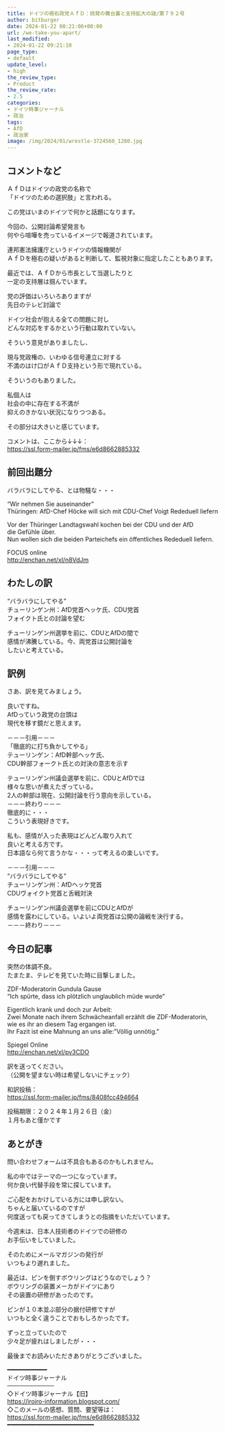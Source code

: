 ```yaml
---
title: ドイツの極右政党ＡｆＤ：挑発の舞台裏と支持拡大の謎/第７９２号
author: bitburger
date: 2024-01-22 00:21:06+00:00
url: /we-take-you-apart/
last_modified:
- 2024-01-22 09:21:10
page_type:
- default
update_level:
- high
the_review_type:
- Product
the_review_rate:
- 2.5
categories:
- ドイツ時事ジャーナル
- 政治
tags:
- AfD
- 政治家
image: /img/2024/01/wrestle-3724560_1280.jpg
---
```

## コメントなど
<span class="fz-22px"><span class="bold-red"><span class="marker-under">ＡｆＤ</span></span></span>はドイツの政党の名称で  
<span class="fz-22px"><span class="bold-red"><span class="marker-under">「ドイツのための選択肢」</span></span></span>と言われる。

この党はいまのドイツで何かと話題になります。

今回の、公開討論希望発言も  
何やら喧嘩を売っているイメージで報道されています。

連邦憲法擁護庁というドイツの情報機関が  
ＡｆＤを極右の疑いがあると判断して、監視対象に指定したこともあります。

最近では、ＡｆＤから市長として当選したりと  
一定の支持層は掴んでいます。

党の評価はいろいろありますが  
先日のテレビ討論で

<span class="fz-22px"><span class="bold-red"><span class="marker-under">ドイツ社会が抱える全ての問題に対し<br />どんな対応をするかという行動は取れていない。</span></span></span>

そういう意見がありましたし、

<span class="fz-22px"><span class="bold-red"><span class="marker-under">現与党政権の、いわゆる信号連立に対する<br />不満のはけ口がＡｆＤ支持という形で現れている。</span></span></span>

そういうのもありました。

私個人は  
<span class="fz-22px"><span class="bold-red"><span class="marker-under">社会の中に存在する不満が<br />抑えのきかない状況になりつつある。</span></span></span>

その部分は大きいと感じています。

コメントは、ここから↓↓↓：  
<https://ssl.form-mailer.jp/fms/e6d8662885332>

## 前回出題分
バラバラにしてやる、とは物騒な・・・

&#8220;Wir nehmen Sie auseinander&#8221;  
Thüringen: AfD-Chef Höcke will sich mit CDU-Chef Voigt Rededuell liefern

Vor der Thüringer Landtagswahl kochen bei der CDU und der AfD  
die Gefühle über.  
Nun wollen sich die beiden Parteichefs ein öffentliches Rededuell liefern.

FOCUS online  
<http://enchan.net/xl/n8VdJm>

## わたしの訳
&#8220;バラバラにしてやる&#8221;  
チューリンゲン州：AfD党首ヘッケ氏、CDU党首  
フォイクト氏との討論を望む

チューリンゲン州選挙を前に、CDUとAfDの間で  
感情が沸騰している。今、両党首は公開討論を  
したいと考えている。

## 訳例
さあ、訳を見てみましょう。

良いですね。  
AfDっていう政党の台頭は  
現代を移す鏡だと思えます。

－－－引用－－－  
「徹底的に打ち負かしてやる」  
テューリンゲン：AfD幹部ヘッケ氏、  
CDU幹部フォークト氏との対決の意志を示す

テューリンゲン州議会選挙を前に、CDUとAfDでは  
様々な思いが煮えたぎっている。  
2人の幹部は現在、公開討論を行う意向を示している。  
－－－終わり－－－  
徹底的に・・・  
こういう表現好きです。

私も、感情が入った表現はどんどん取り入れて  
良いと考える方です。  
日本語なら何て言うかな・・・って考えるの楽しいです。

－－－引用－－－  
“バラバラにしてやる”  
チューリンゲン州：AfDヘッケ党首  
CDUヴォイクト党首と舌戦対決

チューリンゲン州議会選挙を前にCDUとAfDが  
感情を露わにしている。いよいよ両党首は公開の論戦を決行する。  
－－－終わり－－－

## 今日の記事
突然の体調不良。  
たまたま、テレビを見ていた時に目撃しました。

ZDF-Moderatorin Gundula Gause  
&#8220;Ich spürte, dass ich plötzlich unglaublich müde wurde&#8221;

Eigentlich krank und doch zur Arbeit:  
Zwei Monate nach ihrem Schwächeanfall erzählt die ZDF-Moderatorin,  
wie es ihr an diesem Tag ergangen ist.  
Ihr Fazit ist eine Mahnung an uns alle:&#8221;Völlig unnötig.&#8221;

Spiegel Online  
<http://enchan.net/xl/pv3CDO>

訳を送ってください。  
（公開を望まない時は希望しないにチェック）

和訳投稿：  
<https://ssl.form-mailer.jp/fms/8408fcc494664>

投稿期限：２０２４年１月２６日（金）  
１月もあと僅かです

## あとがき
問い合わせフォームは不具合もあるのかもしれません。

私の中ではテーマの一つになっています。  
何か良い代替手段を常に探しています。

ご心配をおかけしている方には申し訳ない。  
ちゃんと届いているのですが  
何度送っても戻ってきてしまうとの指摘をいただいています。

今週末は、日本人技術者のドイツでの研修の  
お手伝いをしていました。

そのためにメールマガジンの発行が  
いつもより遅れました。

最近は、ピンを倒すボウリングはどうなのでしょう？  
ボウリングの装置メーカがドイツにあり  
その装置の研修があったのです。

ピンが１０本並ぶ部分の据付研修ですが  
いつもと全く違うことでおもしろかったです。

ずっと立っていたので  
少々足が疲れはしましたが・・・

最後までお読みいただきありがとうございました。

━━━━━━━━━━━  
ドイツ時事ジャーナル  
───────────  
◇ドイツ時事ジャーナル【旧】  
<https://iroiro-information.blogspot.com/>  
◇このメールの感想、質問、要望等は：  
<https://ssl.form-mailer.jp/fms/e6d8662885332>  
━━━━━━━━━━━━━━━━━━━━━━━━